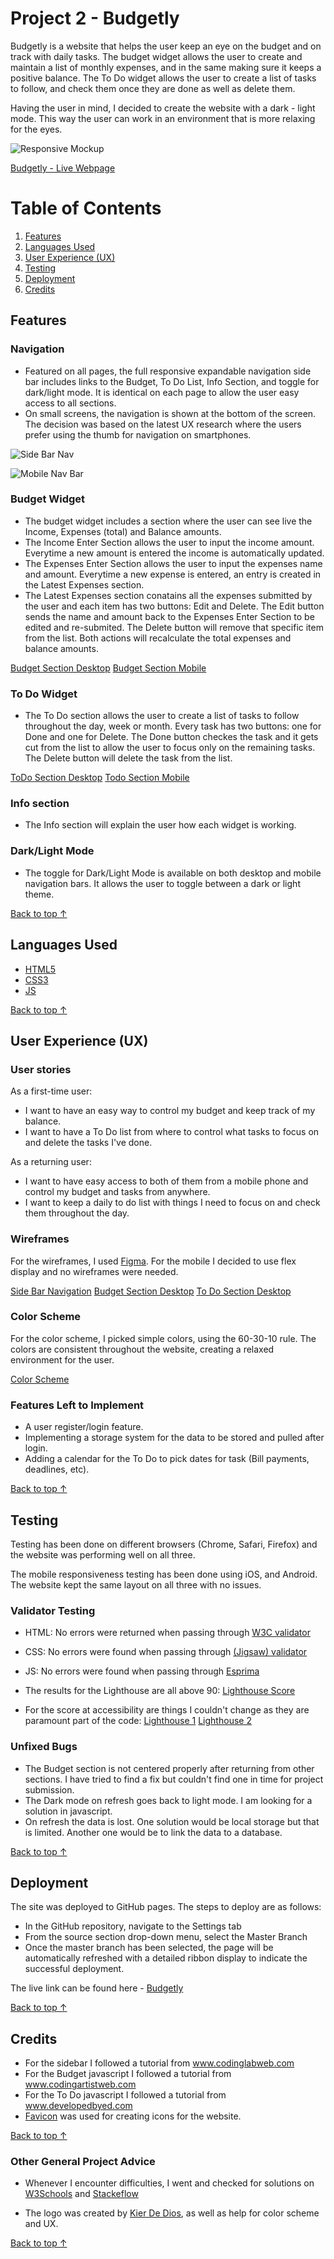 # Project 2 - Budgetly
 
Budgetly is a website that helps the user keep an eye on the budget and on track with daily tasks. The budget widget allows the user to create and maintain a list of monthly expenses, and in the same making sure it keeps a positive balance.
The To Do widget allows the user to create a list of tasks to follow, and check them once they are done as well as delete them.
 
Having the user in mind, I decided to create the website with a dark - light mode. This way the user can work in an environment that is more relaxing for the eyes.
 
![Responsive Mockup](https://github.com/adrian-cucuet/project2-budgetly/blob/5db25a90e54005116aa5bd0eb8f4d7aaee51cc7f/assets/images/responsive.png)

[Budgetly - Live Webpage](https://adrian-cucuet.github.io/project2-budgetly/)

# Table of Contents

1. [Features](#features)
2. [Languages Used](#languages-used)  
2. [User Experience (UX)](#user-experience-ux)
3. [Testing](#testing)
4. [Deployment](#deployment)
5. [Credits](#credits)

## Features
 
### Navigation
 
 - Featured on all pages, the full responsive expandable navigation side bar includes links to the Budget, To Do List, Info Section, and toggle for dark/light mode. It is identical on each page to allow the user easy access to all sections.
 - On small screens, the navigation is shown at the bottom of the screen. The decision was based on the latest UX research where the users prefer using the thumb for navigation on smartphones.
 
![Side Bar Nav](https://github.com/adrian-cucuet/project2-budgetly/assets/images/sidebar-nav.png)
 
![Mobile Nav Bar](https://github.com/adrian-cucuet/project2-budgetly/assets/images/mobile-nav.png)
 
### Budget Widget
 
 - The budget widget includes a section where the user can see live the Income, Expenses (total) and Balance amounts.
 - The Income Enter Section allows the user to input the income amount. Everytime a new amount is entered the income is automatically updated.
 - The Expenses Enter Section allows the user to input the expenses name and amount. Everytime a new expense is entered, an entry is created in the Latest Expenses section.
 - The Latest Expenses section conatains all the expenses submitted by the user and each item has two buttons: Edit and Delete. The Edit button sends the name and amount back to the Expenses Enter Section to be edited and re-submited. The Delete button will remove that specific item from the list. Both actions will recalculate the total expenses and balance amounts.
 
[Budget Section Desktop](https://github.com/adrian-cucuet/project2-budgetly/assets/images/budget-desktop.png)
[Budget Section Mobile](https://github.com/adrian-cucuet/project2-budgetly/assets/images/budget-mobile.png)
 
### To Do Widget
 
 - The To Do section allows the user to create a list of tasks to follow throughout the day, week or month. Every task has two buttons: one for Done and one for Delete. The Done button checkes the task and it gets cut from the list to allow the user to focus only on the remaining tasks. The Delete button will delete the task from the list.
 
[ToDo Section Desktop](https://github.com/adrian-cucuet/project2-budgetly/assets/images/todo-desktop.png)
[Todo Section Mobile](https://github.com/adrian-cucuet/project2-budgetly/assets/images/todo-mobile.png)
 
### Info section
 
 - The Info section will explain the user how each widget is working. 
 
### Dark/Light Mode
 
 - The toggle for Dark/Light Mode is available on both desktop and mobile navigation bars. It allows the user to toggle between a dark or light theme.

[Back to top &uarr;](#table-of-contents)

## Languages Used

-   [HTML5](https://en.wikipedia.org/wiki/HTML5)
-   [CSS3](https://en.wikipedia.org/wiki/Cascading_Style_Sheets)
-   [JS](https://www.javascript.com/)

[Back to top &uarr;](#table-of-contents)

## User Experience (UX)

### User stories

As a first-time user:

- I want to have an easy way to control my budget and keep track of my balance.
- I want to have a To Do list from where to control what tasks to focus on and delete the tasks I've done.

As a returning user:

- I want to have easy access to both of them from a mobile phone and control my budget and tasks from anywhere.
- I want to keep a daily to do list with things I need to focus on and check them throughout the day.

### Wireframes
 
For the wireframes, I used [Figma](https://www.figma.com/). For the mobile I decided to use flex display and no wireframes were needed.

[Side Bar Navigation](https://github.com/adrian-cucuet/project2-budgetly/assets/images/Desktop-Sidebar-Expanded.png)
[Budget Section Desktop](https://github.com/adrian-cucuet/project2-budgetly/assets/images/Desktop-BudgetCalculatorPage.png)
[To Do Section Desktop](https://github.com/adrian-cucuet/project2-budgetly/assets/images/Desktop-ToDoList.png)

### Color Scheme

For the color scheme, I picked simple colors, using the 60-30-10 rule. The colors are consistent throughout the website, creating a relaxed environment for the user.

[Color Scheme](https://github.com/adrian-cucuet/project2-budgetly/assets/images/Colors.png)

### Features Left to Implement
 
- A user register/login feature.
- Implementing a storage system for the data to be stored and pulled after login.
- Adding a calendar for the To Do to pick dates for task (Bill payments, deadlines, etc).

[Back to top &uarr;](#table-of-contents)
 
## Testing
 
Testing has been done on different browsers (Chrome, Safari, Firefox) and the website was performing well on all three.
 
The mobile responsiveness testing has been done using iOS, and Android. The website kept the same layout on all three with no issues.
 
### Validator Testing
 
- HTML: No errors were returned when passing through [W3C validator](https://github.com/adrian-cucuet/project2-budgetly/assets/images/html.png)
- CSS: No errors were found when passing through [(Jigsaw) validator](https://github.com/adrian-cucuet/project2-budgetly/assets/images/CSS.png)
- JS: No errors were found when passing through [Esprima](https://github.com/adrian-cucuet/project2-budgetly/assets/images/JS.png)
 
- The results for the Lighthouse are all above 90:
 [Lighthouse Score](https://github.com/adrian-cucuet/project2-budgetly/assets/images/lighthouse.png)
 - For the score at accessibility are things I couldn't change as they are paramount part of the code:
 [Lighthouse 1](https://github.com/adrian-cucuet/project2-budgetly/blob/main/assets/images/accessibility1.png) [Lighthouse 2](https://github.com/adrian-cucuet/project2-budgetly/assets/images/accessibility2.png)
 
### Unfixed Bugs

- The Budget section is not centered properly after returning from other sections. I have tried to find a fix but couldn't find one in time for project submission.
- The Dark mode on refresh goes back to light mode. I am looking for a solution in javascript.
- On refresh the data is lost. One solution would be local storage but that is limited. Another one would be to link the data to a database.


[Back to top &uarr;](#table-of-contents)
 
## Deployment
 
The site was deployed to GitHub pages. The steps to deploy are as follows:
- In the GitHub repository, navigate to the Settings tab
- From the source section drop-down menu, select the Master Branch
- Once the master branch has been selected, the page will be automatically refreshed with a       detailed ribbon display to indicate the successful deployment.
 
The live link can be found here - [Budgetly](https://adrian-cucuet.github.io/project2-budgetly/)
 
[Back to top &uarr;](#table-of-contents)

## Credits
 
- For the sidebar I followed a tutorial from www.codinglabweb.com
- For the Budget javascript I followed a tutorial from www.codingartistweb.com
- For the To Do javascript I followed a tutorial from www.developedbyed.com
- [Favicon](https://favicon.io/favicon-generator/) was used for creating icons for the website.
 
[Back to top &uarr;](#table-of-contents)

### Other General Project Advice
 
- Whenever I encounter difficulties, I went and checked for solutions on [W3Schools](https://www.w3schools.com/) and [Stackeflow](https://stackoverflow.com/)

- The logo was created by [Kier De Dios](https://kierdedios.com/), as well as help for color scheme and UX.

[Back to top &uarr;](#table-of-contents)